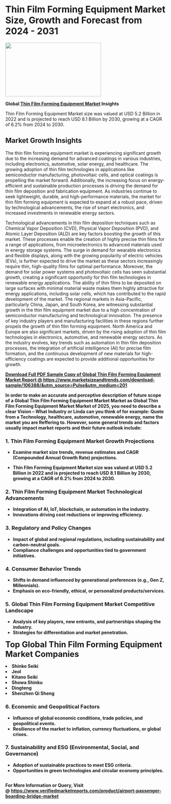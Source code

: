 <H1>Thin Film Forming Equipment Market Size, Growth and Forecast from 2024 - 2031</H1><img class="aligncenter size-medium wp-image-584254" src="https://thirdeyenews.in/wp-content/uploads/2024/09/Global-Market-Research-300x168.jpeg" alt="" width="300" height="168" /><p><strong>Global&nbsp;<a href="https://www.marketsizeandtrends.com/download-sample/106388/&amp;utm_source=Pulse&amp;utm_medium=201">Thin Film Forming Equipment Market</a> Insights</strong></p><p>Thin Film Forming Equipment Market size was valued at USD 5.2 Billion in 2022 and is projected to reach USD 8.1 Billion by 2030, growing at a CAGR of 6.2% from 2024 to 2030.</p><p><h2>Market Growth Insights</h2> <p>The thin film forming equipment market is experiencing significant growth due to the increasing demand for advanced coatings in various industries, including electronics, automotive, solar energy, and healthcare. The growing adoption of thin film technologies in applications like semiconductor manufacturing, photovoltaic cells, and optical coatings is propelling the market forward. Additionally, the increasing focus on energy-efficient and sustainable production processes is driving the demand for thin film deposition and fabrication equipment. As industries continue to seek lightweight, durable, and high-performance materials, the market for thin film forming equipment is expected to expand at a robust pace, driven by technological advancements, the rise of smart electronics, and increased investments in renewable energy sectors. <strong><a href="#"></a></strong> <p>Technological advancements in thin film deposition techniques such as Chemical Vapor Deposition (CVD), Physical Vapor Deposition (PVD), and Atomic Layer Deposition (ALD) are key factors boosting the growth of this market. These processes enable the creation of highly precise thin films for a range of applications, from microelectronics to advanced materials used in energy storage systems. The surge in demand for wearable electronics and flexible displays, along with the growing popularity of electric vehicles (EVs), is further expected to drive the market as these sectors increasingly require thin, high-quality films for optimal performance. Moreover, the demand for solar power systems and photovoltaic cells has seen substantial growth, creating a significant opportunity for thin film technologies in renewable energy applications. The ability of thin films to be deposited on large surfaces with minimal material waste makes them highly attractive for energy applications, including solar cells, which has contributed to the rapid development of the market. The regional markets in Asia-Pacific, particularly China, Japan, and South Korea, are witnessing substantial growth in the thin film equipment market due to a high concentration of semiconductor manufacturing and technological innovation. The presence of key industry players and manufacturing facilities in these regions further propels the growth of thin film forming equipment. North America and Europe are also significant markets, driven by the rising adoption of thin film technologies in electronics, automotive, and renewable energy sectors. As the industry evolves, key trends such as automation in thin film deposition processes, the integration of artificial intelligence (AI) for precise film formation, and the continuous development of new materials for high-efficiency coatings are expected to provide additional opportunities for growth. <strong><a href="#"></p><p><span class=""><strong>Download Full PDF Sample Copy of Global Thin Film Forming Equipment Market Report</strong> @ <a href="https://www.marketsizeandtrends.com/download-sample/106388/&amp;utm_source=Pulse&amp;utm_medium=201" target="_blank">https://www.marketsizeandtrends.com/download-sample/106388/&amp;utm_source=Pulse&amp;utm_medium=201</a></span></p><p>In order to make an accurate and perceptive description of future scope of a Global&nbsp;Thin Film Forming Equipment Market Market as Global&nbsp;Thin Film Forming Equipment Market Market of 2025, you need to describe a clear Vision &ndash; What Industry or Linda can you think of for example: Quote from a Technology, healthcare, automotive, renewable energy, name the market you are Reffering to. However, some general trends and factors usually impact market reports and their future outlook include:</p><h3>1.&nbsp;<strong>Thin Film Forming Equipment Market Growth Projections</strong></h3><ul><li>Examine market size trends, revenue estimates and CAGR (Compounded Annual Growth Rate) projections.</li><li><p>Thin Film Forming Equipment Market size was valued at USD 5.2 Billion in 2022 and is projected to reach USD 8.1 Billion by 2030, growing at a CAGR of 6.2% from 2024 to 2030.</p></li></ul><h3>2.&nbsp;<strong>Thin Film Forming Equipment Market Technological Advancements</strong></h3><ul><li>Integration of AI, IoT, blockchain, or automation in the industry.</li><li>Innovations driving cost reductions or improving efficiency.</li></ul><h3>3.&nbsp;<strong>Regulatory and Policy Changes</strong></h3><ul><li>Impact of global and regional regulations, including sustainability and carbon-neutral goals.</li><li>Compliance challenges and opportunities tied to government initiatives.</li></ul><h3>4.&nbsp;<strong>Consumer Behavior Trends</strong></h3><ul><li>Shifts in demand influenced by generational preferences (e.g., Gen Z, Millennials).</li><li>Emphasis on eco-friendly, ethical, or personalized products/services.</li></ul><h3>5.&nbsp;<strong>Global Thin Film Forming Equipment Market Competitive Landscape</strong></h3><ul><li>Analysis of key players, new entrants, and partnerships shaping the industry.</li><li>Strategies for differentiation and market penetration.</li></ul><p data-pm-slice="1 1 []"><span style="color: inherit; font-family: inherit; font-size: 25px;">Top Global Thin Film Forming Equipment Market Companies</span></p><div class="" data-test-id=""><p><li>Shinko Seiki</li><li> Jeol</li><li> Kitano Seiki</li><li> Showa Shinku</li><li> Dingteng</li><li> Shenzhen Qi Sheng</li></p></div><h3>6.&nbsp;<strong>Economic and Geopolitical Factors</strong></h3><ul><li>Influence of global economic conditions, trade policies, and geopolitical events.</li><li>Resilience of the market to inflation, currency fluctuations, or global crises.</li></ul><h3>7.&nbsp;<strong>Sustainability and ESG (Environmental, Social, and Governance)</strong></h3><ul><li>Adoption of sustainable practices to meet ESG criteria.</li><li>Opportunities in green technologies and circular economy principles.</li></ul><h2><strong style="font-size: 14px;">For More Information or Query, Visit @&nbsp;</strong><a style="background-color: #ffffff; font-size: 14px;" href="https://www.marketsizeandtrends.com/report/thin-film-forming-equipment-market/" target="_blank">https://www.verifiedmarketreports.com/product/airport-passenger-boarding-bridge-market</a></h2>
